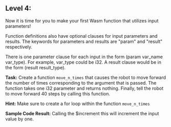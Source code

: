 ## Level 4: 

Now it is time for you to make your first Wasm function that utilizes input parameters! 

Function definitions also have optional clauses for input parameters and results. The keywords for parameters and results are "param" and "result" respectively. 

There is one parameter clause for each input in the form (param var_name var_type). For example, var_type could be i32. A result clause would be in the form (result result_type).  

**Task:** Create a function `move_n_times` that causes the robot to move forward the number of times corresponding to the argument that is passed. 
The function takes one i32 parameter and returns nothing. Finally, tell the robot to move forward 40 steps by calling this function.   

**Hint:** Make sure to create a for loop within the function `move_n_times`

**Sample Code Result:**  Calling the $increment this will increment the input value by one.



